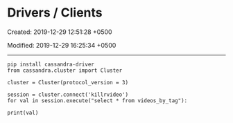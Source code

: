 # Drivers / Clients

Created: 2019-12-29 12:51:28 +0500

Modified: 2019-12-29 16:25:34 +0500

---
```
pip install cassandra-driver
from cassandra.cluster import Cluster

cluster = Cluster(protocol_version = 3)

session = cluster.connect('killrvideo')
for val in session.execute("select * from videos_by_tag"):

print(val)
```